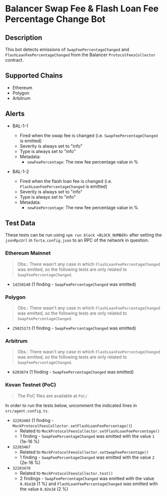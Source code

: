 # Balancer Swap Fee & Flash Loan Fee Percentage Change Bot

## Description

This bot detects emissions of `SwapFeePercentageChanged` and `FlashLoanFeePercentageChanged` from the Balancer
`ProtocolFeesCollector` contract.

## Supported Chains

- Ethereum
- Polygon
- Arbitrum

## Alerts

- BAL-1-1
  - Fired when the swap fee is changed (i.e. `SwapFeePercentageChanged` is emitted)
  - Severity is always set to "info"
  - Type is always set to "info"
  - Metadata:
    - `newFeePercentage`: The new fee percentage value in %

- BAL-1-2
  - Fired when the flash loan fee is changed (i.e. `FlashLoanFeePercentageChanged` is emitted)
  - Severity is always set to "info"
  - Type is always set to "info"
  - Metadata:
    - `newFeePercentage`: The new fee percentage value in %

## Test Data

These tests can be run using `npm run block <BLOCK_NUMBER>` after setting the `jsonRpcUrl` in `forta.config.json` to an RPC of the network in question.

### Ethereum Mainnet

> Obs.: There wasn't any case in which `FlashLoanFeePercentageChanged` was emitted, so the following tests are only related to `SwapFeePercentageChanged`.

- `14250148` (1 finding - `SwapFeePercentageChanged` was emitted)

### Polygon

> Obs.: There wasn't any case in which `FlashLoanFeePercentageChanged` was emitted, so the following tests are only related to `SwapFeePercentageChanged`.

- `25025173` (1 finding - `SwapFeePercentageChanged` was emitted)

### Arbitrum

> Obs.: There wasn't any case in which `FlashLoanFeePercentageChanged` was emitted, so the following tests are only related to `SwapFeePercentageChanged`.

- `6203674` (1 finding - `SwapFeePercentageChanged` was emitted)

### Kovan Testnet (PoC)

> The PoC files are available at `PoC/`.

In order to run the tests below, uncomment the indicated lines in `src/agent.config.ts`.

- `32203465` (1 finding - `MockProtocolFeesCollector.setFlashLoanFeePercentage()`)
  - Related to `MockProtocolFeesCollector.setFlashLoanFeePercentage()`
  - 1 finding - `SwapFeePercentageChanged` was emitted with the value `1` (1e-16 %)
- `32203467`
  - Related to `MockProtocolFeesCollector.setSwapFeePercentage()`
  - 1 finding - `SwapFeePercentageChanged` was emitted with the value `2` (2e-16 %)
- `32203470`
  - Related to `MockProtocolFeesCollector.test()`
  - 2 findings - `SwapFeePercentageChanged` was emitted with the value `0.01e18` (1 %) and `FlashLoanFeePercentageChanged` was emitted with the value `0.02e18` (2 %)

